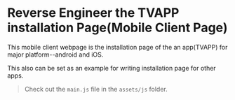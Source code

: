 # Reverse Engineer the TVAPP installation Page(Mobile Client Page)

This mobile client webpage is the installation page of the an app(TVAPP) for major platform--android and iOS.

This also can be set as an example for writing installation page for other apps.

> Check out the `main.js` file in the `assets/js` folder.